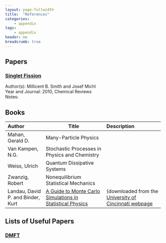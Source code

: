 ```yaml
---
layout: page-fullwidth
title:  "References"
categories:
    - appendix
tags:
    - appendix
header: no
breadcrumb: true
---
```

<!-- <div class="row">
<div class="medium-4 medium-push-8 columns" markdown="1">
<div class="panel radius" markdown="1">
**Table of Contents**
{: #toc }
*  TOC
{:toc}
</div>
</div>/.medium-4.columns -->

## Papers

<!-- Each line has extra white space at the end (hit space at least twice) so that each line is actually built on it's own line on the page -->
<!-- Each paper entry should include the title/doi link as the header, the author(s), the year and journal, and then a note about why
this paper deserves to be included in this reference section -->
### [Singlet Fission](https://doi.org/10.1021/cr1002613)

Author(s): Millicent B. Smith and Josef Michl  
Year and Journal: 2010, Chemical Reviews  
Notes: 

## Books

| Author | Title | Description |
| :----- | ----- | :---------- |
| Mahan, Gerald D. | Many-Particle Physics |  |
| Van Kampen, N.G. | Stochastic Processes in Physics and Chemistry |  |
| Weiss, Ulrich | Quantum Dissipative Systems |  |
| Zwanzig, Robert | Nonequilibrium Statistical Mechanics |  |
| Landau, David P. and Binder, Kurt | [A Guide to Monte Carlo Simulations in Statistical Physics]({{site.urlfile}}books/Landau-Kurt_MonteCarlo.pdf") | (downloaded from the [University of Cincinnati webpage](https://www.google.com/url?sa=t&rct=j&q=&esrc=s&source=web&cd=&cad=rja&uact=8&ved=2ahUKEwjQue-7_PCBAxWZCjQIHXXICf4QFnoECDUQAQ&url=https%3A%2F%2Fwww.eng.uc.edu%2F~beaucag%2FClasses%2FAdvancedMaterialsThermodynamics%2FBooks%2FDavid%2520P.%2520Landau%2C%2520Kurt%2520Binder%2520-%2520A%2520Guide%2520to%2520Monte%2520Carlo%2520Simulations%2520in%2520Statistical%2520Physics%2520(2014%2C%2520Cambridge%2520University%2520Press)%2520-%2520libgen.lc.pdf&usg=AOvVaw003kMrnSzryukjCiSW1-1a&opi=89978449) |


## Lists of Useful Papers

### [DMFT](https://lists.papersapp.com/z7MTUPLN9xk2)


